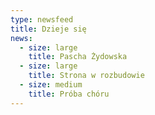```yaml
---
type: newsfeed
title: Dzieje się
news:
  - size: large
    title: Pascha Żydowska
  - size: large
    title: Strona w rozbudowie
  - size: medium
    title: Próba chóru
---
```


